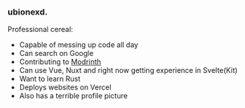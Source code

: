 ### ubionexd. 

Professional cereal:
- Capable of messing up code all day
- Can search on Google
- Contributing to [Modrinth](https://github.com/modrinth) 
- Can use Vue, Nuxt and right now getting experience in Svelte(Kit)
- Want to learn Rust
- Deploys websites on Vercel
- Also has a terrible profile picture

<!---
ubionexd/ubionexd is a ✨ special ✨ repository because its `README.md` (this file) appears on your GitHub profile.
You can click the Preview link to take a look at your changes.
--->
